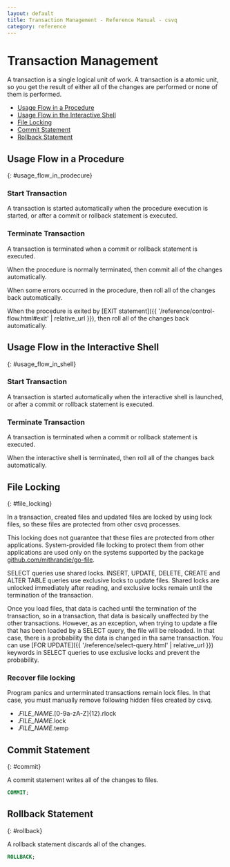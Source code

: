 ```yaml
---
layout: default
title: Transaction Management - Reference Manual - csvq
category: reference
---
```


# Transaction Management

A transaction is a single logical unit of work.
A transaction is a atomic unit, so you get the result of either all of the changes are performed or none of them is performed.

* [Usage Flow in a Procedure](#usage_flow_in_prodecure)
* [Usage Flow in the Interactive Shell](#usage_flow_in_shell)
* [File Locking](#file_locking)
* [Commit Statement](#commit)
* [Rollback Statement](#rollback)

## Usage Flow in a Procedure
{: #usage_flow_in_prodecure}

### Start Transaction

A transaction is started automatically when the procedure execution is started, or after a commit or rollback statement is executed.

### Terminate Transaction

A transaction is terminated when a commit or rollback statement is executed.

When the procedure is normally terminated, then commit all of the changes automatically.

When some errors occurred in the procedure, then roll all of the changes back automatically.

When the procedure is exited by [EXIT statement]({{ '/reference/control-flow.html#exit' | relative_url }}), then roll all of the changes back automatically.

## Usage Flow in the Interactive Shell
{: #usage_flow_in_shell}

### Start Transaction

A transaction is started automatically when the interactive shell is launched, or after a commit or rollback statement is executed.

### Terminate Transaction

A transaction is terminated when a commit or rollback statement is executed.

When the interactive shell is terminated, then roll all of the changes back automatically.


## File Locking
{: #file_locking}

In a transaction, created files and updated files are locked by using lock files, so these files are protected from other csvq processes.

This locking does not guarantee that these files are protected from other applications.
System-provided file locking to protect them from other applications are used only on the systems supported by the package [github.com/mithrandie/go-file](https://github.com/mithrandie/go-file).

SELECT queries use shared locks. INSERT, UPDATE, DELETE, CREATE and ALTER TABLE queries use exclusive locks to update files.
Shared locks are unlocked immediately after reading, and exclusive locks remain until the termination of the transaction.

Once you load files, that data is cached until the termination of the transaction, so in a transaction, that data is basically unaffected by the other transactions.
However, as an exception, when trying to update a file that has been loaded by a SELECT query, the file will be reloaded.
In that case, there is a probability the data is changed in tha same transaction.
You can use [FOR UPDATE]({{ '/reference/select-query.html' | relative_url }}) keywords in SELECT queries to use exclusive locks and prevent the probability. 

### Recover file locking

Program panics and unterminated transactions remain lock files.
In that case, you must manually remove following hidden files created by csvq.

- ._FILE_NAME_.[0-9a-zA-Z]{12}.rlock 
- ._FILE_NAME_.lock 
- ._FILE_NAME_.temp


## Commit Statement
{: #commit}

A commit statement writes all of the changes to files.

```sql
COMMIT;
```

## Rollback Statement
{: #rollback}

A rollback statement discards all of the changes.

```sql
ROLLBACK;
```

